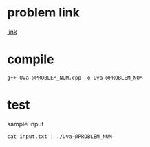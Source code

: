 # problem link
[link](https://uva.onlinejudge.org/external/@PROBLEM_GROUP/@PROBLEM_NUM.pdf)

# compile
```
g++ Uva-@PROBLEM_NUM.cpp -o Uva-@PROBLEM_NUM
```

# test
sample input
```
cat input.txt | ./Uva-@PROBLEM_NUM
```
